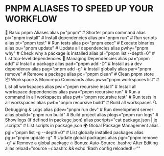 # PNPM ALIASES TO SPEED UP YOUR WORKFLOW

🚀 Basic pnpm Aliases
alias p="pnpm"                        # Shorter pnpm command
alias pi="pnpm install"               # Install dependencies
alias pr="pnpm run"                   # Run scripts
alias pt="pnpm test"                  # Run tests
alias px="pnpm exec"                  # Execute binaries
alias pu="pnpm update"                # Update all dependencies
alias pwhy="pnpm why"                 # Check why a package is installed
alias pl="pnpm list --depth=0"        # List top-level dependencies
🔄 Managing Dependencies
alias pa="pnpm add"                   # Install a package
alias pad="pnpm add -D"               # Install as a dev dependency
alias pag="pnpm add -g"               # Install globally
alias par="pnpm remove"               # Remove a package
alias pc="pnpm clean"                 # Clean pnpm store
📦 Workspace & Monorepo Commands
alias pws="pnpm workspaces list"      # List all workspaces
alias pwi="pnpm recursive install"    # Install all workspace dependencies
alias pwa="pnpm recursive run"        # Run a command in all workspaces
alias pwt="pnpm recursive test"       # Run tests in all workspaces
alias pwb="pnpm recursive build"      # Build all workspaces
🔍 Debugging & Logs
alias pdev="pnpm run dev"             # Run development server
alias pbuild="pnpm run build"         # Build project
alias plogs="pnpm run logs"           # Show logs (if defined in package.json)
alias pscripts="cat package.json | jq .scripts" # List scripts in package.json
🌍 Global Package Management
alias pgl="pnpm list -g --depth=0"    # List globally installed packages
alias pgu="pnpm update -g"            # Update global packages
alias pgr="pnpm remove -g"            # Remove a global package
🔥 Bonus: Auto-Source .bashrc After Editing
alias reload="source ~/.bashrc && echo 'Bash config reloaded! ✅'"
